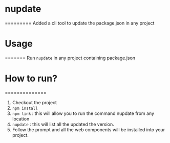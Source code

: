 # nupdate
=========
Added a cli tool to update the package.json in any project

# Usage
=======
Run ```nupdate``` in any project containing package.json

# How to run?
==============
1) Checkout the project
2) ```npm install```
3) ```npm link```  : this will allow you to run the command nupdate from any location
4) ```nupdate```   : this will list all the updated the version.
5) Follow the prompt and all the web components will be installed into your project.


